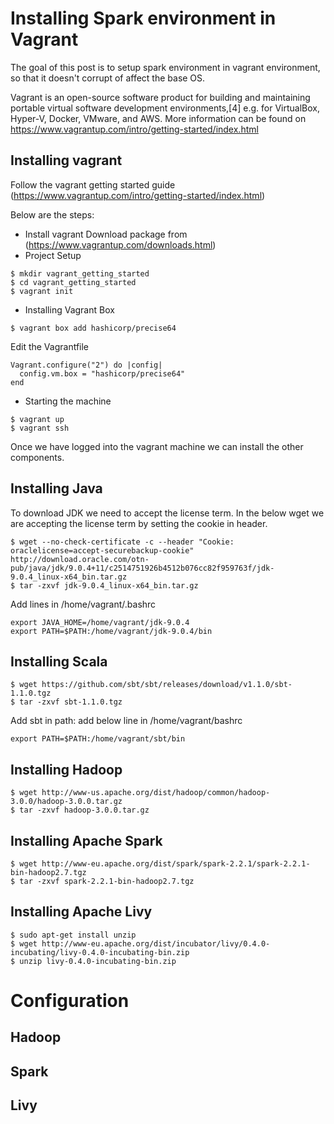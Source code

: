 # Installing Spark environment in Vagrant
The goal of this post is to setup spark environment in vagrant environment, so that it doesn't corrupt of affect the base OS. 

Vagrant is an open-source software product for building and maintaining portable virtual software development environments,[4] e.g. for VirtualBox, Hyper-V, Docker, VMware, and AWS. More information can be found on https://www.vagrantup.com/intro/getting-started/index.html

## Installing vagrant
Follow the vagrant getting started guide (https://www.vagrantup.com/intro/getting-started/index.html)

Below are the steps:
* Install vagrant
Download package from (https://www.vagrantup.com/downloads.html)
* Project Setup
```shell
$ mkdir vagrant_getting_started
$ cd vagrant_getting_started
$ vagrant init
```
* Installing Vagrant Box
```shell
$ vagrant box add hashicorp/precise64
```

Edit the Vagrantfile

```vim
Vagrant.configure("2") do |config|
  config.vm.box = "hashicorp/precise64"
end
```

* Starting the machine

```shell
$ vagrant up
$ vagrant ssh
```

Once we have logged into the vagrant machine we can install the other components.

## Installing Java
To download JDK we need to accept the license term. In the below wget we are accepting the license term by setting the cookie in header.
```shell
$ wget --no-check-certificate -c --header "Cookie: oraclelicense=accept-securebackup-cookie" http://download.oracle.com/otn-pub/java/jdk/9.0.4+11/c2514751926b4512b076cc82f959763f/jdk-9.0.4_linux-x64_bin.tar.gz
$ tar -zxvf jdk-9.0.4_linux-x64_bin.tar.gz
```

Add lines in /home/vagrant/.bashrc
```vim
export JAVA_HOME=/home/vagrant/jdk-9.0.4
export PATH=$PATH:/home/vagrant/jdk-9.0.4/bin
```
## Installing Scala
```shell
$ wget https://github.com/sbt/sbt/releases/download/v1.1.0/sbt-1.1.0.tgz
$ tar -zxvf sbt-1.1.0.tgz
```

Add sbt in path: add below line in /home/vagrant/bashrc
```vim
export PATH=$PATH:/home/vagrant/sbt/bin
```
## Installing Hadoop
```shell
$ wget http://www-us.apache.org/dist/hadoop/common/hadoop-3.0.0/hadoop-3.0.0.tar.gz
$ tar -zxvf hadoop-3.0.0.tar.gz
```

## Installing Apache Spark
```shell
$ wget http://www-eu.apache.org/dist/spark/spark-2.2.1/spark-2.2.1-bin-hadoop2.7.tgz
$ tar -zxvf spark-2.2.1-bin-hadoop2.7.tgz
```
## Installing Apache Livy
```shell
$ sudo apt-get install unzip
$ wget http://www-eu.apache.org/dist/incubator/livy/0.4.0-incubating/livy-0.4.0-incubating-bin.zip
$ unzip livy-0.4.0-incubating-bin.zip
```

# Configuration
## Hadoop
## Spark
## Livy
